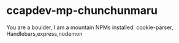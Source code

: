 # ccapdev-mp-chunchunmaru
You are a boulder, I am a mountain
NPMs installed:
cookie-parser, Handlebars,express,nodemon